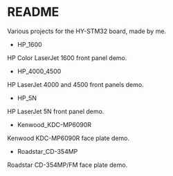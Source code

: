 # README #

Various projects for the HY-STM32 board, made by me.

* HP_1600
  
HP Color LaserJet 1600 front panel demo.

* HP_4000_4500
  
HP LaserJet 4000 and 4500 front panels demo.

* HP_5N
  
HP LaserJet 5N front panel demo.

* Kenwood_KDC-MP6090R 

Kenwood KDC-MP6090R face plate demo.

* Roadstar_CD-354MP

Roadstar CD-354MP/FM face plate demo.
